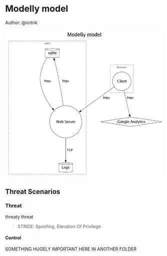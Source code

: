 # Modelly model

Author: @xntrik

![Diagram](tm2-modellymodel.png "Diagram")

## Threat Scenarios

### Threat

threaty threat

> STRIDE: Spoofing, Elevation Of Privilege

#### Control

SOMETHING HUGELY IMPORTANT HERE IN ANOTHER FOLDER


